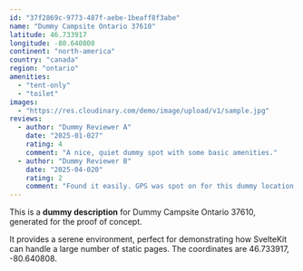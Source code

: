 ```yaml
---
id: "37f2869c-9773-487f-aebe-1beaff8f3abe"
name: "Dummy Campsite Ontario 37610"
latitude: 46.733917
longitude: -80.640808
continent: "north-america"
country: "canada"
region: "ontario"
amenities:
  - "tent-only"
  - "toilet"
images:
  - "https://res.cloudinary.com/demo/image/upload/v1/sample.jpg"
reviews:
  - author: "Dummy Reviewer A"
    date: "2025-01-027"
    rating: 4
    comment: "A nice, quiet dummy spot with some basic amenities."
  - author: "Dummy Reviewer B"
    date: "2025-04-020"
    rating: 2
    comment: "Found it easily. GPS was spot on for this dummy location."
---
```


This is a **dummy description** for Dummy Campsite Ontario 37610, generated for the proof of concept.

It provides a serene environment, perfect for demonstrating how SvelteKit can handle a large number of static pages. The coordinates are 46.733917, -80.640808.

